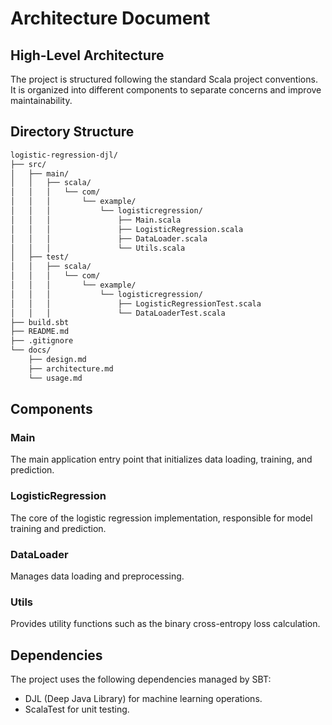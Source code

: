 # Architecture Document

## High-Level Architecture
The project is structured following the standard Scala project conventions. It is organized into different components to separate concerns and improve maintainability.

## Directory Structure
```bash
logistic-regression-djl/
├── src/
│   ├── main/
│   │   ├── scala/
│   │   │   └── com/
│   │   │       └── example/
│   │   │           └── logisticregression/
│   │   │               ├── Main.scala
│   │   │               ├── LogisticRegression.scala
│   │   │               ├── DataLoader.scala
│   │   │               └── Utils.scala
│   ├── test/
│   │   ├── scala/
│   │   │   └── com/
│   │   │       └── example/
│   │   │           └── logisticregression/
│   │   │               ├── LogisticRegressionTest.scala
│   │   │               └── DataLoaderTest.scala
├── build.sbt
├── README.md
├── .gitignore
└── docs/
    ├── design.md
    ├── architecture.md
    └── usage.md
```


## Components

### Main
The main application entry point that initializes data loading, training, and prediction.

### LogisticRegression
The core of the logistic regression implementation, responsible for model training and prediction.

### DataLoader
Manages data loading and preprocessing.

### Utils
Provides utility functions such as the binary cross-entropy loss calculation.

## Dependencies
The project uses the following dependencies managed by SBT:
- DJL (Deep Java Library) for machine learning operations.
- ScalaTest for unit testing.
